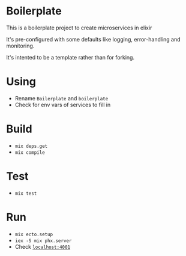 # Boilerplate

This is a boilerplate project to create microservices in elixir

It's pre-configured with some defaults like logging, error-handling and monitoring.

It's intented to be a template rather than for forking.

# Using

  - Rename `Boilerplate` and `boilerplate`
  - Check for env vars of services to fill in

# Build

  - `mix deps.get`
  - `mix compile`

# Test

  - `mix test`

# Run

  - `mix ecto.setup`
  - `iex -S mix phx.server`
  - Check [`localhost:4001`](http://localhost:4001)
